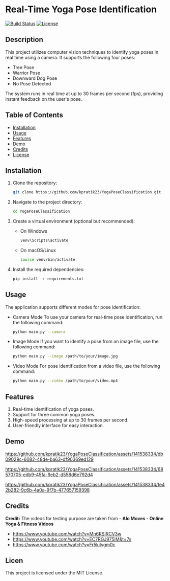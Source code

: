 # Real-Time Yoga Pose Identification

[![Build Status](https://img.shields.io/badge/build-passing-brightgreen)](https://github.com/your-username/your-repo)
[![License](https://img.shields.io/badge/license-MIT-blue.svg)](LICENSE)

## Description

This project utilizes computer vision techniques to identify yoga poses in real time using a camera. It supports the following four poses:

- Tree Pose
- Warrior Pose
- Downward Dog Pose
- No Pose Detected

The system runs in real time at up to 30 frames per second (fps), providing instant feedback on the user's pose.

## Table of Contents

- [Installation](#installation)
- [Usage](#usage)
- [Features](#features)
- [Demo](#demo)
- [Credits](#credits)
- [License](#license)

## Installation

1. Clone the repository:

   ```bash
   git clone https://github.com/kpratik23/YogaPoseClassification.git
2. Navigate to the project directory:
   
   ```bash
   cd YogaPoseClassification
3. Create a virtual environment (optional but recommended):
   - On Windows
     
     ```bash
     venv\Scripts\activate
     
    - On macOS/Linux
      
      ```bash
      source venv/bin/activate
4. Install the required dependencies:
  
    ```bash
    pip install -r requirements.txt
    
## Usage
The application supports different modes for pose identification:

- Camera Mode
  To use your camera for real-time pose identification, run the following command:

  ```bash
  python main.py --camera

- Image Mode
  If you want to identify a pose from an image file, use the following command:

  ```bash
  python main.py --image /path/to/your/image.jpg
- Video Mode
  For pose identification from a video file, use the following command:

  ```bash
  python main.py --video /path/to/your/video.mp4

## Features
  1. Real-time identification of yoga poses.
  2. Support for three common yoga poses.
  3. High-speed processing at up to 30 frames per second.
  4. User-friendly interface for easy interaction.
     
## Demo


https://github.com/kpratik23/YogaPoseClassification/assets/141538334/db09029c-6082-48de-ba63-df90369ed129

https://github.com/kpratik23/YogaPoseClassification/assets/141538334/68570705-edb9-45fa-9eb2-d556d6e792d4

https://github.com/kpratik23/YogaPoseClassification/assets/141538334/fe42b282-9c6b-4a0a-9f7b-477657159398



## Credits

**Credit:** The videos for testing purpose are taken from - **Alo Moves - Online Yoga & Fitness Videos**
 - https://www.youtube.com/watch?v=Mn6RSIRCV3w
 - https://www.youtube.com/watch?v=EC7RGJ975iM&t=7s
 - https://www.youtube.com/watch?v=Fr5kiIygm0c




## Licen
  This project is licensed under the MIT License.


